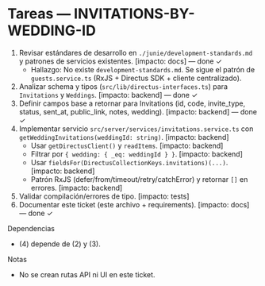 # Tareas — INVITATIONS-BY-WEDDING-ID

1. Revisar estándares de desarrollo en `./junie/development-standards.md` y patrones de servicios existentes. [impacto: docs] — done ✓
   - Hallazgo: No existe `development-standards.md`. Se sigue el patrón de `guests.service.ts` (RxJS + Directus SDK + cliente centralizado).
2. Analizar schema y tipos (`src/lib/directus-interfaces.ts`) para `Invitations` y `Weddings`. [impacto: backend] — done ✓
3. Definir campos base a retornar para Invitations (id, code, invite_type, status, sent_at, public_link, notes, wedding). [impacto: backend] — done ✓
4. Implementar servicio `src/server/services/invitations.service.ts` con `getWeddingInvitations(weddingId: string)`. [impacto: backend]
   - Usar `getDirectusClient()` y `readItems`. [impacto: backend]
   - Filtrar por `{ wedding: { _eq: weddingId } }`. [impacto: backend]
   - Usar `fieldsFor(DirectusCollectionKeys.invitations)(...)`. [impacto: backend]
   - Patrón RxJS (defer/from/timeout/retry/catchError) y retornar `[]` en errores. [impacto: backend]
5. Validar compilación/errores de tipo. [impacto: tests]
6. Documentar este ticket (este archivo + requirements). [impacto: docs] — done ✓

Dependencias
- (4) depende de (2) y (3).

Notas
- No se crean rutas API ni UI en este ticket.
